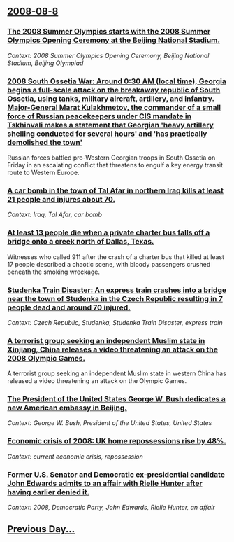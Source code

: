 ## [2008-08-8](/news/2008/08/8/index.md)

### [ The 2008 Summer Olympics starts with the 2008 Summer Olympics Opening Ceremony at the Beijing National Stadium. ](/news/2008/08/8/the-2008-summer-olympics-starts-with-the-2008-summer-olympics-opening-ceremony-at-the-beijing-national-stadium.md)
_Context: 2008 Summer Olympics Opening Ceremony, Beijing National Stadium, Beijing Olympiad_

### [ 2008 South Ossetia War: Around 0:30 AM (local time), Georgia begins a full-scale attack on the breakaway republic of South Ossetia, using tanks, military aircraft, artillery, and infantry. Major-General Marat Kulakhmetov, the commander of a small force of Russian peacekeepers under CIS mandate in Tskhinvali makes a statement that Georgian 'heavy artillery shelling conducted for several hours' and 'has practically demolished the town' ](/news/2008/08/8/2008-south-ossetia-war-p-around-0-30-am-local-time-georgia-begins-a-full-scale-attack-on-the-breakaway-republic-of-south-ossetia-using.md)
Russian forces battled pro-Western Georgian troops in South Ossetia on Friday in an escalating conflict that threatens to engulf a key energy transit route to Western Europe.

### [ A car bomb in the town of Tal Afar in northern Iraq kills at least 21 people and injures about 70. ](/news/2008/08/8/a-car-bomb-in-the-town-of-tal-afar-in-northern-iraq-kills-at-least-21-people-and-injures-about-70.md)
_Context: Iraq, Tal Afar, car bomb_

### [ At least 13 people die when a private charter bus falls off a bridge onto a creek north of Dallas, Texas. ](/news/2008/08/8/at-least-13-people-die-when-a-private-charter-bus-falls-off-a-bridge-onto-a-creek-north-of-dallas-texas.md)
Witnesses who called 911 after the crash of a charter bus that killed at least 17 people described a chaotic scene, with bloody passengers crushed beneath the smoking wreckage.

### [ Studenka Train Disaster: An express train crashes into a bridge near the town of Studenka in the Czech Republic resulting in 7 people dead and around 70 injured. ](/news/2008/08/8/studenka-train-disaster-an-express-train-crashes-into-a-bridge-near-the-town-of-studenka-in-the-czech-republic-resulting-in-7-people-dead.md)
_Context: Czech Republic, Studenka, Studenka Train Disaster, express train_

### [ A terrorist group seeking an independent Muslim state in Xinjiang, China releases a video threatening an attack on the 2008 Olympic Games. ](/news/2008/08/8/a-terrorist-group-seeking-an-independent-muslim-state-in-xinjiang-china-releases-a-video-threatening-an-attack-on-the-2008-olympic-games.md)
A terrorist group seeking an independent Muslim state in western China has released a video threatening an attack on the Olympic Games.

### [ The President of the United States George W. Bush dedicates a new American embassy in Beijing. ](/news/2008/08/8/the-president-of-the-united-states-george-w-bush-dedicates-a-new-american-embassy-in-beijing.md)
_Context: George W. Bush, President of the United States, United States_

### [ Economic crisis of 2008: UK home repossessions rise by 48%. ](/news/2008/08/8/economic-crisis-of-2008-p-uk-home-repossessions-rise-by-48.md)
_Context: current economic crisis, repossession_

### [ Former U.S. Senator and Democratic ex-presidential candidate John Edwards admits to an affair with Rielle Hunter after having earlier denied it. ](/news/2008/08/8/former-u-s-senator-and-democratic-ex-presidential-candidate-john-edwards-admits-to-an-affair-with-rielle-hunter-after-having-earlier-denie.md)
_Context: 2008, Democratic Party, John Edwards, Rielle Hunter, an affair_

## [Previous Day...](/news/2008/08/7/index.md)

